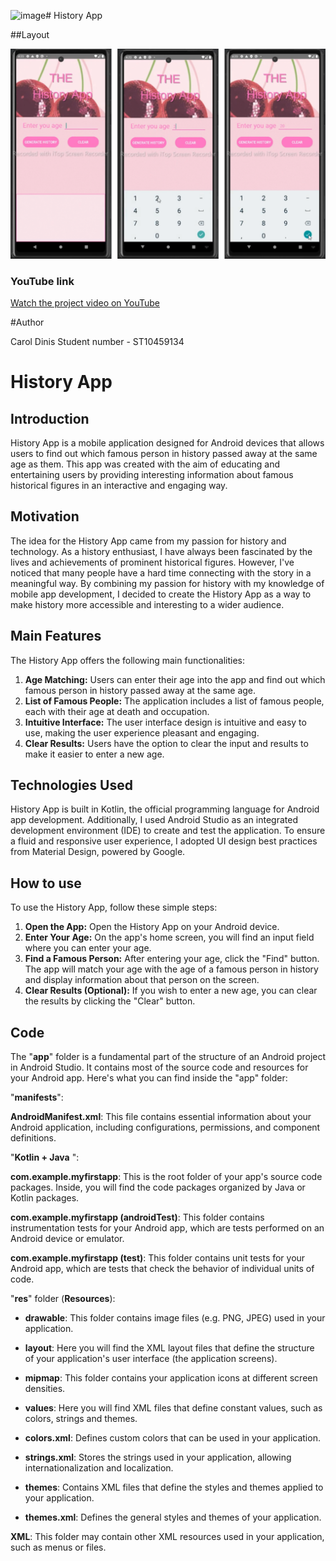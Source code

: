 ![image](https://github.com/carolldinis/ST10459134-history/assets/167222633/b1619e49-81ce-4a61-b958-809dd044d939)# History App

##Layout

![Image interface](https://github.com/carolldinis/ST10459134-history/blob/main/screen/screenapp.png?raw=true)

### YouTube link

[Watch the project video on YouTube](https://youtube.com/@caroldiniz6019?si=B97ybs57v19S-Thk)

#Author

Carol Dinis
Student number - ST10459134

# History App

## Introduction

History App is a mobile application designed for Android devices that allows users to find out which famous person in history passed away at the same age as them. This app was created with the aim of educating and entertaining users by providing interesting information about famous historical figures in an interactive and engaging way.

## Motivation

The idea for the History App came from my passion for history and technology. As a history enthusiast, I have always been fascinated by the lives and achievements of prominent historical figures. However, I've noticed that many people have a hard time connecting with the story in a meaningful way. By combining my passion for history with my knowledge of mobile app development, I decided to create the History App as a way to make history more accessible and interesting to a wider audience.

## Main Features

The History App offers the following main functionalities:

1. **Age Matching:** Users can enter their age into the app and find out which famous person in history passed away at the same age.
2. **List of Famous People:** The application includes a list of famous people, each with their age at death and occupation.
3. **Intuitive Interface:** The user interface design is intuitive and easy to use, making the user experience pleasant and engaging.
4. **Clear Results:** Users have the option to clear the input and results to make it easier to enter a new age.

## Technologies Used

History App is built in Kotlin, the official programming language for Android app development. Additionally, I used Android Studio as an integrated development environment (IDE) to create and test the application. To ensure a fluid and responsive user experience, I adopted UI design best practices from Material Design, powered by Google.

## How to use

To use the History App, follow these simple steps:

1. **Open the App:** Open the History App on your Android device.
2. **Enter Your Age:** On the app's home screen, you will find an input field where you can enter your age.
3. **Find a Famous Person:** After entering your age, click the "Find" button. The app will match your age with the age of a famous person in history and display information about that person on the screen.
4. **Clear Results (Optional):** If you wish to enter a new age, you can clear the results by clicking the "Clear" button.

## Code

The "**app**" folder is a fundamental part of the structure of an Android project in Android Studio. It contains most of the source code and resources for your Android app. Here's what you can find inside the "app" folder:

"**manifests**":

**AndroidManifest.xml**: This file contains essential information about your Android application, including configurations, permissions, and component definitions.

"**Kotlin + Java** ":

**com.example.myfirstapp**: This is the root folder of your app's source code packages. Inside, you will find the code packages organized by Java or Kotlin packages.

**com.example.myfirstapp (androidTest)**: This folder contains instrumentation tests for your Android app, which are tests performed on an Android device or emulator.

**com.example.myfirstapp (test)**: This folder contains unit tests for your Android app, which are tests that check the behavior of individual units of code.

"**res**" folder (**Resources**):

- **drawable**: This folder contains image files (e.g. PNG, JPEG) used in your application.
- **layout**: Here you will find the XML layout files that define the structure of your application's user interface (the application screens).
- **mipmap**: This folder contains your application icons at different screen densities.
- **values**: Here you will find XML files that define constant values, such as colors, strings and themes.

- **colors.xml**: Defines custom colors that can be used in your application.
- **strings.xml**: Stores the strings used in your application, allowing internationalization and localization.
- **themes**: Contains XML files that define the styles and themes applied to your application.

- **themes.xml**: Defines the general styles and themes of your application.

**XML**: This folder may contain other XML resources used in your application, such as menus or files.
